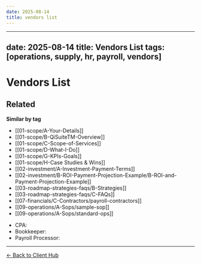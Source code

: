 ```yaml
---
date: 2025-08-14
title: vendors list
---
```

---
date: 2025-08-14
title: Vendors List
tags: [operations, supply, hr, payroll, vendors]
---
# Vendors List

<!-- RELATED:START -->

## Related
**Similar by tag**
- [[01-scope/A-Your-Details]]
- [[01-scope/B-QiSuiteTM-Overview]]
- [[01-scope/C-Scope-of-Services]]
- [[01-scope/D-What-I-Do]]
- [[01-scope/G-KPIs-Goals]]
- [[01-scope/H-Case Studies & Wins]]
- [[02-investment/A-Investment-Payment-Terms]]
- [[02-investment/B-ROI-Payment-Projection-Example/B-ROI-and-Payment-Projection-Example]]
- [[03-roadmap-strategies-faqs/B-Strategies]]
- [[03-roadmap-strategies-faqs/C-FAQs]]
- [[07-financials/C-Contractors/payroll-contractors]]
- [[09-operations/A-Sops/sample-sop]]
- [[09-operations/A-Sops/standard-ops]]

<!-- RELATED:END -->










- CPA: 
- Bookkeeper: 
- Payroll Processor:

---
[← Back to Client Hub](https://www.builtbyrays.com/Client-Vault/portal)